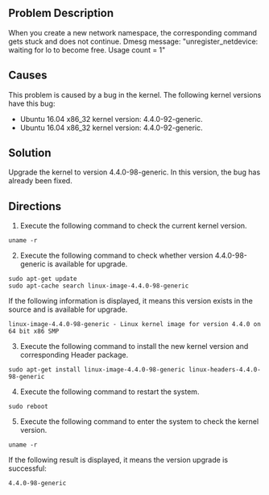 ## Problem Description
When you create a new network namespace, the corresponding command gets stuck and does not continue. Dmesg message: "unregister_netdevice: waiting for lo to become free. Usage count = 1"

## Causes
This problem is caused by a bug in the kernel. The following kernel versions have this bug:
- Ubuntu 16.04 x86_32 kernel version: 4.4.0-92-generic.
- Ubuntu 16.04 x86_32 kernel version: 4.4.0-92-generic.

## Solution

Upgrade the kernel to version 4.4.0-98-generic. In this version, the bug has already been fixed.

## Directions
1. Execute the following command to check the current kernel version.

```
uname -r
```

2. Execute the following command to check whether version 4.4.0-98-generic is available for upgrade.

```
sudo apt-get update
sudo apt-cache search linux-image-4.4.0-98-generic
```

If the following information is displayed, it means this version exists in the source and is available for upgrade. 

```
linux-image-4.4.0-98-generic - Linux kernel image for version 4.4.0 on 64 bit x86 SMP
```

3. Execute the following command to install the new kernel version and corresponding Header package.

```
sudo apt-get install linux-image-4.4.0-98-generic linux-headers-4.4.0-98-generic
```

4. Execute the following command to restart the system.

```
sudo reboot
```

5. Execute the following command to enter the system to check the kernel version.

```
uname -r
```

If the following result is displayed, it means the version upgrade is successful:

```
4.4.0-98-generic
```
